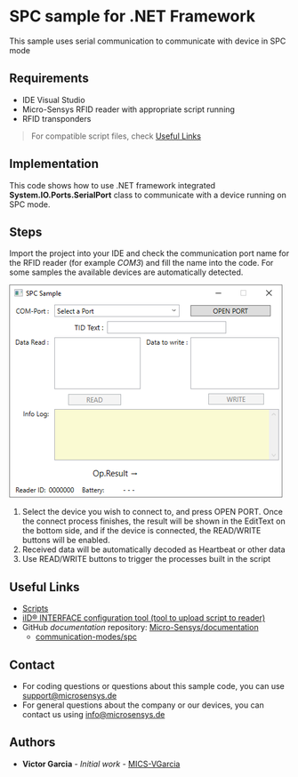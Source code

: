 # SPC sample for .NET Framework
This sample uses serial communication to communicate with device in SPC mode

## Requirements
* IDE Visual Studio
* Micro-Sensys RFID reader with appropriate script running
* RFID transponders

> For compatible script files, check [Useful Links](#Useful-Links)

## Implementation
This code shows how to use .NET framework integrated **System.IO.Ports.SerialPort** class to communicate with a device running on SPC mode. 

## Steps
Import the project into your IDE and check the communication port name for the RFID reader (for example *COM3*) and fill the name into the code.
For some samples the available devices are automatically detected. 

![Screenshot](screenshot/SpcSample_NetFramework.png)

 1. Select the device you wish to connect to, and press OPEN PORT. Once the connect process finishes, the result will be shown in the EditText on the bottom side, and if the device is connected, the READ/WRITE buttons will be enabled.
 2. Received data will be automatically decoded as Heartbeat or other data
 3. Use READ/WRITE buttons to trigger the processes built in the script

## Useful Links

* [Scripts](https://www.microsensys.de/downloads/DevSamples/Sample%20Codes/SPC/Additionals/Sample%20scripts/)
* [iID® INTERFACE configuration tool (tool to upload script to reader)](https://www.microsensys.de/downloads/CDContent/Install/iID%c2%ae%20interface%20config%20tool.zip)
* GitHub *documentation* repository: [Micro-Sensys/documentation](https://github.com/Micro-Sensys/documentation)
	* [communication-modes/spc](https://github.com/Micro-Sensys/documentation/tree/master/communication-modes/spc)

## Contact

* For coding questions or questions about this sample code, you can use [support@microsensys.de](mailto:support@microsensys.de)
* For general questions about the company or our devices, you can contact us using [info@microsensys.de](mailto:info@microsensys.de)

## Authors

* **Victor Garcia** - *Initial work* - [MICS-VGarcia](https://github.com/MICS-VGarcia/)
